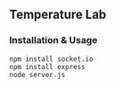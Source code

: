 Temperature Lab
---------------

### Installation & Usage

    npm install socket.io
    npm install express
    node server.js

